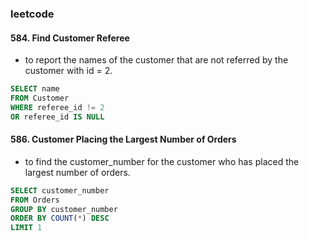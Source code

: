 ### leetcode
#### 584. Find Customer Referee
* to report the names of the customer that are not referred by the customer with id = 2.

```sql
SELECT name
FROM Customer 
WHERE referee_id != 2
OR referee_id IS NULL  
```

#### 586. Customer Placing the Largest Number of Orders
*  to find the customer_number for the customer who has placed the largest number of orders.

```sql
SELECT customer_number
FROM Orders 
GROUP BY customer_number
ORDER BY COUNT(*) DESC 
LIMIT 1 
```
